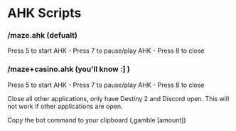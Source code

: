# AHK Scripts

### /maze.ahk (defualt)

Press 5 to start AHK - Press 7 to pause/play AHK - Press 8 to close

### /maze+casino.ahk (you'll know :] )

Press 5 to start AHK - Press 7 to pause/play AHK - Press 8 to close

Close all other applications, only have Destiny 2 and Discord open. This will not work if other applications are open.

Copy the bot command to your clipboard (,gamble [amount])
